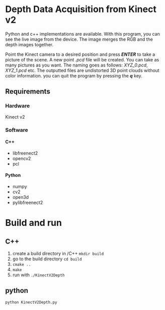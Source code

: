 # Depth Data Acquisition from Kinect v2
Python and c++ implementations are available.
With this program, you can see the live image from the device. The image merges the RGB and the depth images together.

Point the Kinect camera to a desired position and press ***ENTER*** to take a picture of the scene. A new point *.pcd* file will be created.
You can take as many pictures as you want. The naming goes as follows: *XYZ_0.pcd*, *XYZ_1.pcd* etc.
The outputted files are undistorted 3D point clouds without color information.
you can quit the program by pressing the ***q*** key.


## Requirements

### Hardware
Kinect v2

### Software

#### C++
+ libfreenect2
+ opencv2
+ pcl

#### Python
+ numpy
+ cv2
+ open3d
+ pylibfreenect2

# Build and run
## C++
1. create a build directory in /C++ `mkdir build`
2. go to the build directory `cd build`
3. `cmake ..`
4. `make`
5. run with `./KinectV2Depth`

## python
`python KinectV2Depth.py`
